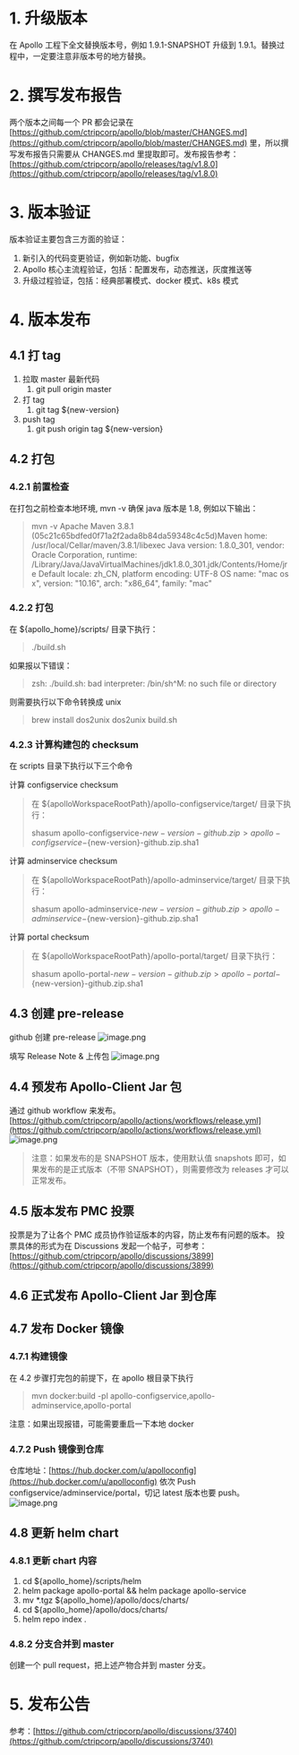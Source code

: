 # 1. 升级版本
在 Apollo 工程下全文替换版本号，例如 1.9.1-SNAPSHOT 升级到 1.9.1。替换过程中，一定要注意非版本号的地方替换。
# 2. 撰写发布报告
两个版本之间每一个 PR 都会记录在 [https://github.com/ctripcorp/apollo/blob/master/CHANGES.md](https://github.com/ctripcorp/apollo/blob/master/CHANGES.md) 里，所以撰写发布报告只需要从 CHANGES.md 里提取即可。发布报告参考：[https://github.com/ctripcorp/apollo/releases/tag/v1.8.0](https://github.com/ctripcorp/apollo/releases/tag/v1.8.0)
​

# 3. 版本验证
版本验证主要包含三方面的验证：

1. 新引入的代码变更验证，例如新功能、bugfix
1. Apollo 核心主流程验证，包括：配置发布，动态推送，灰度推送等
1. 升级过程验证，包括：经典部署模式、docker 模式、k8s 模式



# 4. 版本发布
## 4.1 打 tag

1. 拉取 master 最新代码
   1. git pull origin master  
2. 打 tag
   1. git tag ${new-version}
3. push tag
   1. git push origin tag ${new-version}
## 4.2 打包
### 4.2.1 前置检查
在打包之前检查本地环境, mvn -v 确保 java 版本是 1.8, 例如以下输出：
> mvn -v
> Apache Maven 3.8.1 (05c21c65bdfed0f71a2f2ada8b84da59348c4c5d)Maven home: /usr/local/Cellar/maven/3.8.1/libexec
> Java version: 1.8.0_301, vendor: Oracle Corporation, runtime: /Library/Java/JavaVirtualMachines/jdk1.8.0_301.jdk/Contents/Home/jre
> Default locale: zh_CN, platform encoding: UTF-8
> OS name: "mac os x", version: "10.16", arch: "x86_64", family: "mac"

### 4.2.2 打包
在 ${apollo_home}/scripts/ 目录下执行：
> ./build.sh

如果报以下错误：
> zsh: ./build.sh: bad interpreter: /bin/sh^M: no such file or directory

则需要执行以下命令转换成 unix
> brew install dos2unix
> dos2unix build.sh

### 4.2.3 计算构建包的 checksum
在 scripts 目录下执行以下三个命令

计算 configservice checksum
>在 ${apolloWorkspaceRootPath}/apollo-configservice/target/ 目录下执行：
> 
>shasum apollo-configservice-${new-version}-github.zip > apollo-configservice-${new-version}-github.zip.sha1

计算 adminservice checksum
>在 ${apolloWorkspaceRootPath}/apollo-adminservice/target/ 目录下执行：
>
>shasum apollo-adminservice-${new-version}-github.zip > apollo-adminservice-${new-version}-github.zip.sha1

计算 portal checksum
>在 ${apolloWorkspaceRootPath}/apollo-portal/target/ 目录下执行：  
>
> shasum apollo-portal-${new-version}-github.zip > apollo-portal-${new-version}-github.zip.sha1

## 4.3 创建 pre-release
github 创建 pre-release
![image.png](https://raw.githubusercontent.com/ctripcorp/apollo/master/doc/images/local-development/create-release.png)




填写 Release Note & 上传包
![image.png](https://raw.githubusercontent.com/ctripcorp/apollo/master/doc/images/local-development/fill-release-form.png)
## 4.4 预发布 Apollo-Client Jar 包
通过 github workflow 来发布。
[https://github.com/ctripcorp/apollo/actions/workflows/release.yml](https://github.com/ctripcorp/apollo/actions/workflows/release.yml)
![image.png](https://raw.githubusercontent.com/ctripcorp/apollo/master/doc/images/local-development/publish-sdk.png)
> 注意：如果发布的是 SNAPSHOT 版本，使用默认值 snapshots 即可，如果发布的是正式版本（不带 SNAPSHOT），则需要修改为 releases 才可以正常发布。
## 4.5 版本发布 PMC 投票
投票是为了让各个 PMC 成员协作验证版本的内容，防止发布有问题的版本。
投票具体的形式为在 Discussions 发起一个帖子，可参考：[https://github.com/ctripcorp/apollo/discussions/3899](https://github.com/ctripcorp/apollo/discussions/3899)
## 4.6 正式发布 Apollo-Client Jar 到仓库


## 4.7 发布 Docker 镜像
### 4.7.1 构建镜像
在 4.2 步骤打完包的前提下，在 apollo 根目录下执行
> mvn docker:build -pl apollo-configservice,apollo-adminservice,apollo-portal

注意：如果出现报错，可能需要重启一下本地 docker
### 4.7.2 Push 镜像到仓库
仓库地址：[https://hub.docker.com/u/apolloconfig](https://hub.docker.com/u/apolloconfig)
依次 Push configservice/adminservice/portal，切记 latest 版本也要 push。
![image.png](https://raw.githubusercontent.com/ctripcorp/apollo/master/doc/images/local-development/push-images-to-hub.png)
​

## 4.8 更新 helm chart
### 4.8.1 更新 chart 内容

1. cd ${apollo_home}/scripts/helm
1. helm package apollo-portal && helm package apollo-service
1. mv *.tgz ${apollo_home}/apollo/docs/charts/
1. cd ${apollo_home}/apollo/docs/charts/
1. helm repo index .
### 4.8.2 分支合并到 master
创建一个 pull request，把上述产物合并到 master 分支。
# 5. 发布公告
参考：[https://github.com/ctripcorp/apollo/discussions/3740](https://github.com/ctripcorp/apollo/discussions/3740)


